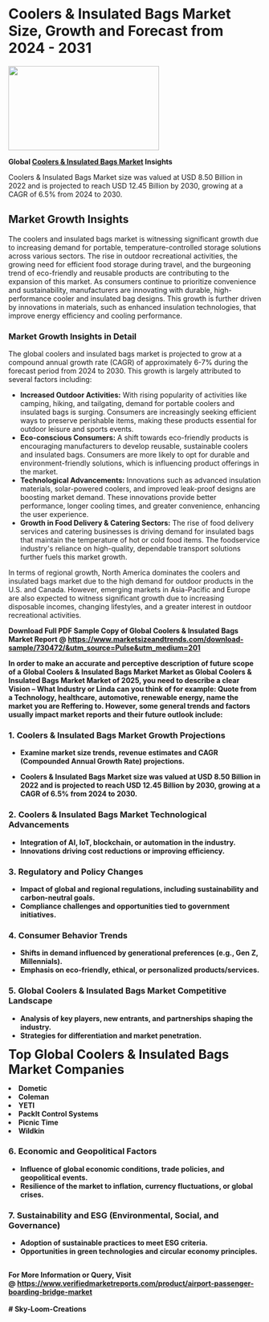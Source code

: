 <H1>Coolers & Insulated Bags Market Size, Growth and Forecast from 2024 - 2031</H1><img class="aligncenter size-medium wp-image-584254" src="https://thirdeyenews.in/wp-content/uploads/2024/09/Global-Market-Research-300x168.jpeg" alt="" width="300" height="168" /><p><strong>Global&nbsp;<a href="https://www.marketsizeandtrends.com/download-sample/730472/&amp;utm_source=Pulse&amp;utm_medium=201">Coolers & Insulated Bags Market</a> Insights</strong></p><p>Coolers & Insulated Bags Market size was valued at USD 8.50 Billion in 2022 and is projected to reach USD 12.45 Billion by 2030, growing at a CAGR of 6.5% from 2024 to 2030.</p><p><h2>Market Growth Insights</h2> <p>The coolers and insulated bags market is witnessing significant growth due to increasing demand for portable, temperature-controlled storage solutions across various sectors. The rise in outdoor recreational activities, the growing need for efficient food storage during travel, and the burgeoning trend of eco-friendly and reusable products are contributing to the expansion of this market. As consumers continue to prioritize convenience and sustainability, manufacturers are innovating with durable, high-performance cooler and insulated bag designs. This growth is further driven by innovations in materials, such as enhanced insulation technologies, that improve energy efficiency and cooling performance.</p> <p><strong></strong></p> <h3>Market Growth Insights in Detail</h3> <p>The global coolers and insulated bags market is projected to grow at a compound annual growth rate (CAGR) of approximately 6-7% during the forecast period from 2024 to 2030. This growth is largely attributed to several factors including:</p> <ul> <li><strong>Increased Outdoor Activities:</strong> With rising popularity of activities like camping, hiking, and tailgating, demand for portable coolers and insulated bags is surging. Consumers are increasingly seeking efficient ways to preserve perishable items, making these products essential for outdoor leisure and sports events.</li> <li><strong>Eco-conscious Consumers:</strong> A shift towards eco-friendly products is encouraging manufacturers to develop reusable, sustainable coolers and insulated bags. Consumers are more likely to opt for durable and environment-friendly solutions, which is influencing product offerings in the market.</li> <li><strong>Technological Advancements:</strong> Innovations such as advanced insulation materials, solar-powered coolers, and improved leak-proof designs are boosting market demand. These innovations provide better performance, longer cooling times, and greater convenience, enhancing the user experience.</li> <li><strong>Growth in Food Delivery & Catering Sectors:</strong> The rise of food delivery services and catering businesses is driving demand for insulated bags that maintain the temperature of hot or cold food items. The foodservice industry's reliance on high-quality, dependable transport solutions further fuels this market growth.</li> </ul> <p>In terms of regional growth, North America dominates the coolers and insulated bags market due to the high demand for outdoor products in the U.S. and Canada. However, emerging markets in Asia-Pacific and Europe are also expected to witness significant growth due to increasing disposable incomes, changing lifestyles, and a greater interest in outdoor recreational activities.</p> <p><strong></p><p><span class=""><strong>Download Full PDF Sample Copy of Global Coolers & Insulated Bags Market Report</strong> @ <a href="https://www.marketsizeandtrends.com/download-sample/730472/&amp;utm_source=Pulse&amp;utm_medium=201" target="_blank">https://www.marketsizeandtrends.com/download-sample/730472/&amp;utm_source=Pulse&amp;utm_medium=201</a></span></p><p>In order to make an accurate and perceptive description of future scope of a Global&nbsp;Coolers & Insulated Bags Market Market as Global&nbsp;Coolers & Insulated Bags Market Market of 2025, you need to describe a clear Vision &ndash; What Industry or Linda can you think of for example: Quote from a Technology, healthcare, automotive, renewable energy, name the market you are Reffering to. However, some general trends and factors usually impact market reports and their future outlook include:</p><h3>1.&nbsp;<strong>Coolers & Insulated Bags Market Growth Projections</strong></h3><ul><li>Examine market size trends, revenue estimates and CAGR (Compounded Annual Growth Rate) projections.</li><li><p>Coolers & Insulated Bags Market size was valued at USD 8.50 Billion in 2022 and is projected to reach USD 12.45 Billion by 2030, growing at a CAGR of 6.5% from 2024 to 2030.</p></li></ul><h3>2.&nbsp;<strong>Coolers & Insulated Bags Market Technological Advancements</strong></h3><ul><li>Integration of AI, IoT, blockchain, or automation in the industry.</li><li>Innovations driving cost reductions or improving efficiency.</li></ul><h3>3.&nbsp;<strong>Regulatory and Policy Changes</strong></h3><ul><li>Impact of global and regional regulations, including sustainability and carbon-neutral goals.</li><li>Compliance challenges and opportunities tied to government initiatives.</li></ul><h3>4.&nbsp;<strong>Consumer Behavior Trends</strong></h3><ul><li>Shifts in demand influenced by generational preferences (e.g., Gen Z, Millennials).</li><li>Emphasis on eco-friendly, ethical, or personalized products/services.</li></ul><h3>5.&nbsp;<strong>Global Coolers & Insulated Bags Market Competitive Landscape</strong></h3><ul><li>Analysis of key players, new entrants, and partnerships shaping the industry.</li><li>Strategies for differentiation and market penetration.</li></ul><p data-pm-slice="1 1 []"><span style="color: inherit; font-family: inherit; font-size: 25px;">Top Global Coolers & Insulated Bags Market Companies</span></p><div class="" data-test-id=""><p><li>Dometic</li><li> Coleman</li><li> YETI</li><li> PackIt Control Systems</li><li> Picnic Time</li><li> Wildkin</li></p></div><h3>6.&nbsp;<strong>Economic and Geopolitical Factors</strong></h3><ul><li>Influence of global economic conditions, trade policies, and geopolitical events.</li><li>Resilience of the market to inflation, currency fluctuations, or global crises.</li></ul><h3>7.&nbsp;<strong>Sustainability and ESG (Environmental, Social, and Governance)</strong></h3><ul><li>Adoption of sustainable practices to meet ESG criteria.</li><li>Opportunities in green technologies and circular economy principles.</li></ul><h2><strong style="font-size: 14px;">For More Information or Query, Visit @&nbsp;</strong><a style="background-color: #ffffff; font-size: 14px;" href="https://www.marketsizeandtrends.com/report/coolers-and-insulated-bags-market/" target="_blank">https://www.verifiedmarketreports.com/product/airport-passenger-boarding-bridge-market</a></h2># Sky-Loom-Creations
